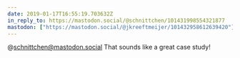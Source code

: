 ```yaml
---
date: 2019-01-17T16:55:19.703632Z
in_reply_to: https://mastodon.social/@schnittchen/101431998554321877
mastodon: ["https://mastodon.social/@jkreeftmeijer/101432958612639420"]
---
```

@schnittchen@mastodon.social That sounds like a great case study! 
